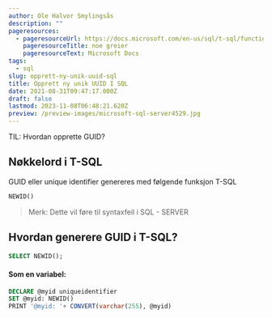 ```yaml
---
author: Ole Halvor Smylingsås
description: ""
pageresources:
  - pageresourceUrl: https://docs.microsoft.com/en-us/sql/t-sql/functions/newid-transact-sql?view=sql-server-ver15
    pageresourceTitle: noe greier
    pageresourceText: Microsoft Docs
tags:
  - sql
slug: opprett-ny-unik-uuid-sql
title: Opprett ny unik UUID I SQL
date: 2021-08-31T09:47:17.000Z
draft: false
lastmod: 2023-11-08T06:48:21.620Z
preview: /preview-images/microsoft-sql-server4529.jpg
---
```


TIL: Hvordan opprette GUID?
<!--more-->

## Nøkkelord i T-SQL
GUID eller unique identifier genereres med følgende funksjon T-SQL

```sql
NEWID()
```
> Merk: Dette vil føre til syntaxfeil i SQL - SERVER
## Hvordan generere GUID i T-SQL?
```sql
SELECT NEWID();
```
#### Som en variabel:
```sql
DECLARE @myid uniqueidentifier  
SET @myid: NEWID()  
PRINT '@myid: '+ CONVERT(varchar(255), @myid) 
```